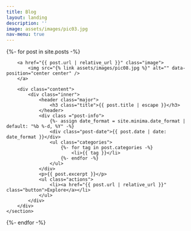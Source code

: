 ```yaml
---
title: Blog
layout: landing
description: ''
image: assets/images/pic03.jpg
nav-menu: true
---
```


<!-- Main -->
<div id="main">

<!-- One -->
<!-- 
<section id="one">
	<div class="inner">
		<header class="major">
			<h2>Sed amet aliquam</h2>
		</header>
		<p>Nullam et orci eu lorem consequat tincidunt vivamus et sagittis magna sed nunc rhoncus condimentum sem. In efficitur ligula tate urna. Maecenas massa vel lacinia pellentesque lorem ipsum dolor. Nullam et orci eu lorem consequat tincidunt. Vivamus et sagittis libero. Nullam et orci eu lorem consequat tincidunt vivamus et sagittis magna sed nunc rhoncus condimentum sem. In efficitur ligula tate urna.</p>
	</div>
</section>
-->

<!-- Two -->
<section id="two" class="spotlights">
{%- for post in site.posts -%}
	<section>
		
		<a href="{{ post.url | relative_url }}" class="image">
			<img src="{% link assets/images/pic08.jpg %}" alt="" data-position="center center" />
		</a>
		
		<div class="content">
			<div class="inner">
				<header class="major">
					<h3 class="title">{{ post.title | escape }}</h3>
				</header>
				<div class ="post-info">
					{%- assign date_format = site.minima.date_format | default: "%b %-d, %Y" -%}
					<div class="post-date">{{ post.date | date: date_format }}</div>
					<ul class="categories">
						{%- for tag in post.categories -%}
							<li>{{ tag }}</li>
						{%- endfor -%}
					</ul>
				</div>
				<p>{{ post.excerpt }}</p>
				<ul class="actions">
					<li><a href="{{ post.url | relative_url }}" class="button">Explore</a></li>
				</ul>
			</div>
		</div>
	</section>
{%- endfor -%}

</section>

<!-- Description - Below posts -->
<!--
<section id="three">
	<div class="inner">
		<header class="major">
			<h2>Massa libero</h2>
		</header>
		<p>Nullam et orci eu lorem consequat tincidunt vivamus et sagittis libero. Mauris aliquet magna magna sed nunc rhoncus pharetra. Pellentesque condimentum sem. In efficitur ligula tate urna. Maecenas laoreet massa vel lacinia pellentesque lorem ipsum dolor. Nullam et orci eu lorem consequat tincidunt. Vivamus et sagittis libero. Mauris aliquet magna magna sed nunc rhoncus amet pharetra et feugiat tempus.</p>
		<ul class="actions">
			<li><a href="generic.html" class="button next">Get Started</a></li>
		</ul>
	</div>
</section> 
-->

</div>
